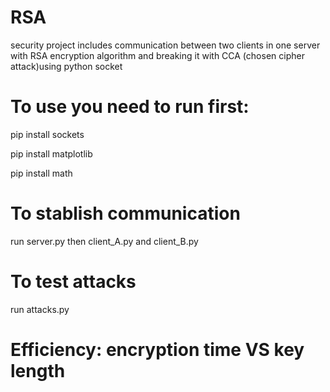 # RSA
security project includes communication between two clients in one server with RSA encryption algorithm and breaking it with CCA (chosen cipher attack)using python socket

# To use you need to run first:
pip install sockets

pip install matplotlib

pip install math

# To stablish communication 
run server.py then client_A.py and client_B.py

# To test attacks 
run attacks.py

# Efficiency: encryption time VS key length

